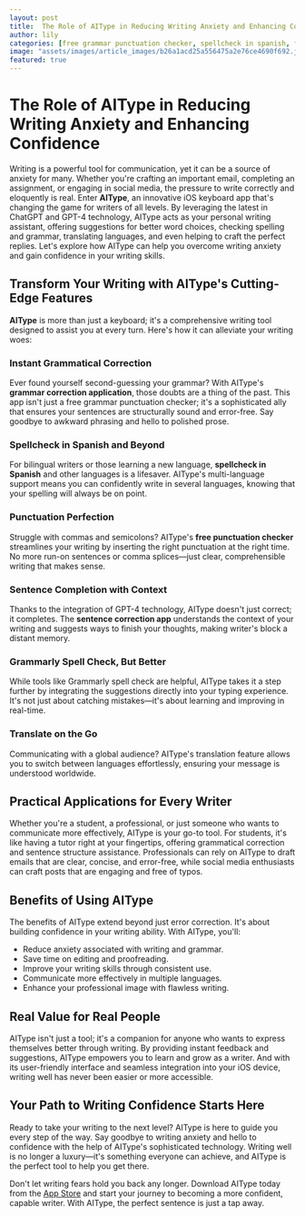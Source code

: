 ```yaml
---
layout: post
title:  The Role of AIType in Reducing Writing Anxiety and Enhancing Confidence --- How AIType can help users overcome writing anxiety and gain confidence in their skills.
author: lily
categories: [free grammar punctuation checker, spellcheck in spanish, free punctuation checker, grammarly spell check, grammatical correction app, grammar correction application, sentence correction app]
image: "assets/images/article_images/b26a1acd25a556475a2e76ce4690f692.jpg"
featured: true
---
```


# The Role of AIType in Reducing Writing Anxiety and Enhancing Confidence

Writing is a powerful tool for communication, yet it can be a source of anxiety for many. Whether you're crafting an important email, completing an assignment, or engaging in social media, the pressure to write correctly and eloquently is real. Enter **AIType**, an innovative iOS keyboard app that's changing the game for writers of all levels. By leveraging the latest in ChatGPT and GPT-4 technology, AIType acts as your personal writing assistant, offering suggestions for better word choices, checking spelling and grammar, translating languages, and even helping to craft the perfect replies. Let's explore how AIType can help you overcome writing anxiety and gain confidence in your writing skills.

## Transform Your Writing with AIType's Cutting-Edge Features

**AIType** is more than just a keyboard; it's a comprehensive writing tool designed to assist you at every turn. Here's how it can alleviate your writing woes:

### Instant Grammatical Correction

Ever found yourself second-guessing your grammar? With AIType's **grammar correction application**, those doubts are a thing of the past. This app isn't just a free grammar punctuation checker; it's a sophisticated ally that ensures your sentences are structurally sound and error-free. Say goodbye to awkward phrasing and hello to polished prose.

### Spellcheck in Spanish and Beyond

For bilingual writers or those learning a new language, **spellcheck in Spanish** and other languages is a lifesaver. AIType's multi-language support means you can confidently write in several languages, knowing that your spelling will always be on point.

### Punctuation Perfection

Struggle with commas and semicolons? AIType's **free punctuation checker** streamlines your writing by inserting the right punctuation at the right time. No more run-on sentences or comma splices—just clear, comprehensible writing that makes sense.

### Sentence Completion with Context

Thanks to the integration of GPT-4 technology, AIType doesn't just correct; it completes. The **sentence correction app** understands the context of your writing and suggests ways to finish your thoughts, making writer's block a distant memory.

### Grammarly Spell Check, But Better

While tools like Grammarly spell check are helpful, AIType takes it a step further by integrating the suggestions directly into your typing experience. It's not just about catching mistakes—it's about learning and improving in real-time.

### Translate on the Go

Communicating with a global audience? AIType's translation feature allows you to switch between languages effortlessly, ensuring your message is understood worldwide.

## Practical Applications for Every Writer

Whether you're a student, a professional, or just someone who wants to communicate more effectively, AIType is your go-to tool. For students, it's like having a tutor right at your fingertips, offering grammatical correction and sentence structure assistance. Professionals can rely on AIType to draft emails that are clear, concise, and error-free, while social media enthusiasts can craft posts that are engaging and free of typos.

## Benefits of Using AIType

The benefits of AIType extend beyond just error correction. It's about building confidence in your writing ability. With AIType, you'll:

- Reduce anxiety associated with writing and grammar.
- Save time on editing and proofreading.
- Improve your writing skills through consistent use.
- Communicate more effectively in multiple languages.
- Enhance your professional image with flawless writing.

## Real Value for Real People

AIType isn't just a tool; it's a companion for anyone who wants to express themselves better through writing. By providing instant feedback and suggestions, AIType empowers you to learn and grow as a writer. And with its user-friendly interface and seamless integration into your iOS device, writing well has never been easier or more accessible.

## Your Path to Writing Confidence Starts Here

Ready to take your writing to the next level? AIType is here to guide you every step of the way. Say goodbye to writing anxiety and hello to confidence with the help of AIType's sophisticated technology. Writing well is no longer a luxury—it's something everyone can achieve, and AIType is the perfect tool to help you get there.

Don't let writing fears hold you back any longer. Download AIType today from the [App Store](https://apps.apple.com/us/app/aitype-grammar-check-keyboard/id6469163944) and start your journey to becoming a more confident, capable writer. With AIType, the perfect sentence is just a tap away.